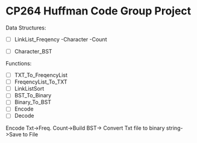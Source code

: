 # CP264 Huffman Code Group Project

 Data Structures:  	
 - [ ] LinkList_Freqency
  		-Character
  		 -Count  	   
  
 - [ ] Character_BST

Functions:
 - [ ] TXT_To_FreqencyList 
 - [ ] FreqencyList_To_TXT 
 - [ ] LinkListSort 
 - [ ] BST_To_Binary 
 - [ ] Binary_To_BST 
 - [ ] Encode 
 - [ ] Decode

Encode Txt->Freq. Count->Build BST-> Convert Txt file to binary string->Save to File


